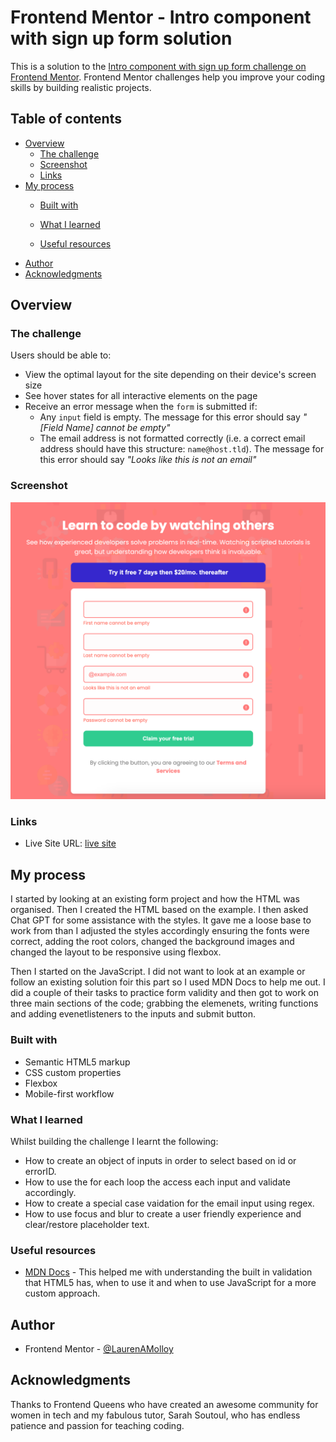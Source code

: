 # Frontend Mentor - Intro component with sign up form solution

This is a solution to the [Intro component with sign up form challenge on Frontend Mentor](https://www.frontendmentor.io/challenges/intro-component-with-signup-form-5cf91bd49edda32581d28fd1). Frontend Mentor challenges help you improve your coding skills by building realistic projects. 

## Table of contents

- [Overview](#overview)
  - [The challenge](#the-challenge)
  - [Screenshot](#screenshot)
  - [Links](#links)
- [My process](#my-process)
  - [Built with](#built-with)
  - [What I learned](#what-i-learned)
 
  - [Useful resources](#useful-resources)
- [Author](#author)
- [Acknowledgments](#acknowledgments)



## Overview

### The challenge

Users should be able to:

- View the optimal layout for the site depending on their device's screen size
- See hover states for all interactive elements on the page
- Receive an error message when the `form` is submitted if:
  - Any `input` field is empty. The message for this error should say *"[Field Name] cannot be empty"*
  - The email address is not formatted correctly (i.e. a correct email address should have this structure: `name@host.tld`). The message for this error should say *"Looks like this is not an email"*

### Screenshot

![image alt](https://github.com/LaurenAMolloy/Intro-Component-with-Signup/blob/16f1461b60805319b0672c984844779df8747680/intro-component-screenshot.png)

### Links

- Live Site URL: [live site](https://laurenamolloy.github.io/Intro-Component-with-Signup/)

## My process

I started by looking at an existing form project and how the HTML was organised. Then I created the HTML based on the example. I then asked Chat GPT for some assistance with the styles. It gave me a loose base to work from than I adjusted the styles accordingly ensuring the fonts were correct, adding the root colors, changed the background images and changed the layout to be responsive using flexbox.

Then I started on the JavaScript. I did not want to look at an example or follow an existing solution foir this part so I used MDN Docs to help me out. I did a couple of their tasks to practice form validity and then got to work on three main sections of the code; grabbing the elemenets, writing functions and adding evenetlisteners to the inputs and submit button.

### Built with

- Semantic HTML5 markup
- CSS custom properties
- Flexbox
- Mobile-first workflow

### What I learned

Whilst building the challenge I learnt the following:
- How to create an object of inputs in order to select based on id or errorID.
- How to use the for each loop the access each input and validate accordingly.
- How to create a special case vaidation for the email input using regex.
- How to use focus and blur to create a user friendly experience and clear/restore placeholder text.

### Useful resources

- [MDN Docs](https://developer.mozilla.org/en-US/docs/Learn_web_development/Extensions/Forms/Form_validation#livesample_fullscreen=extending_built-in_form_validation) - This helped me with understanding the built in validation that HTML5 has, when to use it and when to use JavaScript for a more custom approach.

## Author

- Frontend Mentor - [@LaurenAMolloy](https://www.frontendmentor.io/profile/LaurenAMolloy)


## Acknowledgments
Thanks to Frontend Queens who have created an awesome community for women in tech and my fabulous tutor, Sarah Soutoul, who has endless patience and passion for teaching coding.


